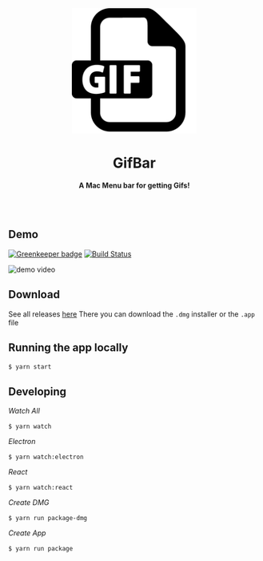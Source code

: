 <div align="center">
	<img height="250" src="./assets/gif-original-full-size.png" alt="gifbar logo">
	<h1><b>GifBar</b></h1>
	<p><b>A Mac Menu bar for getting Gifs!</b></p>
	</br>
	</br>
</div>

## Demo

[![Greenkeeper badge](https://badges.greenkeeper.io/joshghent/gifbar.svg)](https://greenkeeper.io/)
[![Build Status](https://travis-ci.org/joshghent/gifbar.svg?branch=master)](https://travis-ci.org/joshghent/gifbar)

![demo video](./demo.gif)

## Download
See all releases [here](https://github.com/joshghent/gifbar/releases)
There you can download the `.dmg` installer or the `.app` file

## Running the app locally

```shell
$ yarn start
```

## Developing

_Watch All_
```shell
$ yarn watch
```

_Electron_
```shell
$ yarn watch:electron
```

_React_
```shell
$ yarn watch:react
```

_Create DMG_
```shell
$ yarn run package-dmg
```

_Create App_
```shell
$ yarn run package
```
